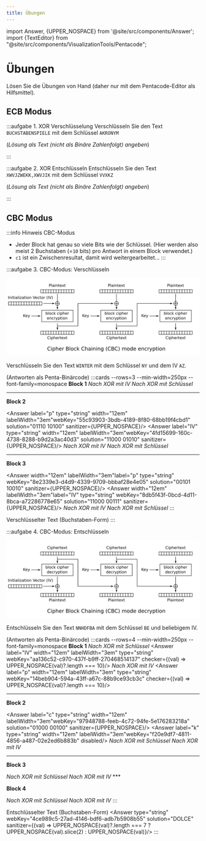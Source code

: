 ```yaml
---
title: Übungen
---
```


import Answer, {UPPER_NOSPACE} from '@site/src/components/Answer';
import {TextEditor} from "@site/src/components/VisualizationTools/Pentacode";

# Übungen

Lösen Sie die Übungen von Hand (daher nur mit dem Pentacode-Editor als Hilfsmittel).
## ECB Modus

<TextEditor />

:::aufgabe 1. XOR Verschlüsselung
Verschlüsseln Sie den Text `BUCHSTABENSPIELE` mit dem Schlüssel `AKRONYM`

<Answer type="text" webKey="a30ab42b-0e2a-4452-a7a4-f34c96e8a4cd" monospace />

(*Lösung als Text (nicht als Binäre Zahlenfolgt) angeben*)

<Answer type="string" webKey="b680e137-905a-4bc5-a05a-fe65bc1684ee" solution="C?QG.MLCN--?PHMN" sanitizer={UPPER_NOSPACE}/>

:::

:::aufgabe 2. XOR Entschlüsseln
Entschlüsseln Sie den Text `XWVJZWEKK,XWVJIK` mit dem Schlüssel `VVXKZ`

<Answer type="text" webKey="f0c2bc43-cc15-4f58-8466-19f2f3374d2e" monospace />

(*Lösung als Text (nicht als Binäre Zahlenfolgt) angeben*)

<Answer type="string" webKey="f877bdef-a2e9-4b82-a6cc-1b61109970c7" solution="NANA ASS ANANAS." sanitizer={UPPER_NOSPACE}/>
:::

## CBC Modus

:::info Hinweis CBC-Modus
- Jeder Block hat genau so viele Bits wie der Schlüssel. (Hier werden also meist 2 Buchstaben (=`10` bits) pro Antwort in einem Block verwendet.)
- `c1` ist ein Zwischenresultat, damit wird weitergearbeitet...
:::

:::aufgabe 3. CBC-Modus: Verschlüsseln

![CBC: Verschlüsseln](images/CBC_encryption.svg)

Verschlüsseln Sie den Text `WINTER` mit dem Schlüssel `NY` und dem IV `AZ`.

<Answer type="text" webKey="aeaf6634-df2d-427f-9daa-970ff225f105" monospace />

(Antworten als Penta-Binärcode)
:::cards --rows=3 --min-width=250px --font-family=monospace
**Block 1**
<Answer label="p" width="12em" labelWidth="3em" type="string" webKey="9f33bc0e-1475-49ee-8201-f389920f3da7" solution="10111 01001" sanitizer={UPPER_NOSPACE}/>
<Answer label="IV" width="12em" labelWidth="3em" type="string" webKey="576d141c-99d1-41dd-9cb6-2536b5eefc61" solution="00001 11010" sanitizer={UPPER_NOSPACE}/>
<i>Nach XOR mit IV </i>
<Answer label="c1" width="12em" labelWidth="3em" type="string" webKey="6280885d-6427-4403-a09a-144b04f76716" solution="10110 10011" sanitizer={UPPER_NOSPACE}/>
<Answer label="k" width="12em" labelWidth="3em" type="string" webKey="53ff56be-1a4b-4ad0-86fb-a98590d83d50" solution="01110 11001" sanitizer={UPPER_NOSPACE}/>
<i>Nach XOR mit Schlüssel</i>
<Answer label="c" width="12em" labelWidth="3em" type="string"  webKey="029d1f0e-f597-4eb4-bac5-7c9ef6d8e849" solution="11000 01010" sanitizer={UPPER_NOSPACE}/>

***
**Block 2**

<Answer label="p" type="string" width="12em" labelWidth="3em"webKey="55c93903-3bdb-4189-8f80-68bb19f4cbd1" solution="01110 10100" sanitizer={UPPER_NOSPACE}/>
<Answer label="IV" type="string" width="12em" labelWidth="3em"webKey="4fd15699-160c-4738-8288-b9d2a3ac40d3" solution="11000 01010" sanitizer={UPPER_NOSPACE}/>
<i>Nach XOR mit IV </i>
<Answer label="c1" width="12em" labelWidth="3em" type="string" webKey="52dc90fe-224a-4739-b277-1181fb41c265" solution="10110 11110" sanitizer={UPPER_NOSPACE}/>
<Answer label="k" width="12em" labelWidth="3em" type="string" webKey="53ff56be-1a4b-4ad0-86fb-a98590d83d50" disabled/>
<i>Nach XOR mit Schlüssel</i>
<Answer label="c" width="12em" labelWidth="3em" type="string"  webKey="2bbfd220-5673-488a-a903-528ef7324885" solution="11000 00111" sanitizer={UPPER_NOSPACE}/>
***

**Block 3**

<Answer width="12em" labelWidth="3em"label="p" type="string" webKey="8e2339e3-d4d9-4339-9709-bbbaf28e4e05" solution="00101 10010" sanitizer={UPPER_NOSPACE}/>
<Answer width="12em" labelWidth="3em"label="IV" type="string" webKey="8db5f43f-0bcd-4d11-8bca-a72286778e65" solution="11000 00111" sanitizer={UPPER_NOSPACE}/>
<i>Nach XOR mit IV </i>
<Answer label="c1" width="12em" labelWidth="3em" type="string" webKey="3a7ac8ec-b6c6-4acd-b123-f1ca84d99fad" solution="11101 10101" sanitizer={UPPER_NOSPACE}/>
<Answer label="k" width="12em" labelWidth="3em" type="string" webKey="53ff56be-1a4b-4ad0-86fb-a98590d83d50" disabled/>
<i>Nach XOR mit Schlüssel</i>
<Answer label="c" width="12em" labelWidth="3em" type="string"  webKey="a44a611e-6cff-41ea-9277-4b0859ea6249" solution="10011 01100" sanitizer={UPPER_NOSPACE}/>
:::

Verschlüsselter Text (Buchstaben-Form)
<Answer type="string" webKey="dabff993-1dc5-43c8-bfca-f944c8dc3f96" solution="XJXGSL" sanitizer={UPPER_NOSPACE}/>
:::


:::aufgabe 4. CBC-Modus: Entschlüsseln

![CBC Entschlüsseln](images/CBC_decryption.svg)

Entschlüsseln Sie den Text `NNHDFBA` mit dem Schlüssel `BE` und beliebigem IV.

<Answer type="text" webKey="aeaf6634-df2d-427f-9daa-970ff225f105" monospace />

(Antworten als Penta-Binärcode)
:::cards --rows=4 --min-width=250px --font-family=monospace
**Block 1**
<Answer label="c" width="12em" labelWidth="3em" type="string" webKey="150519fd-560b-42e6-acec-58407af94ada" solution="01110 01110" sanitizer={UPPER_NOSPACE}/>
<Answer label="k" width="12em" labelWidth="3em" type="string" webKey="f20e9df7-4811-4856-a487-02e2ed6b883b" solution="00010 00101" sanitizer={UPPER_NOSPACE}/>
<i>Nach XOR mit Schlüssel </i>
<Answer label="c1" width="12em" labelWidth="3em" type="string" webKey="92338241-0b77-4195-b65b-c4cf64bf6734" solution="01100 01011" sanitizer={UPPER_NOSPACE}/>
<Answer label="IV" width="12em" labelWidth="3em" type="string" webKey="aa136c52-c970-437f-b9ff-270468514137" checker={(val) => UPPER_NOSPACE(val)?.length === 10}/>
<i>Nach XOR mit IV </i>
<Answer label="p" width="12em" labelWidth="3em" type="string"  webKey="14beb904-594a-43ff-a67c-88b9ce93cb3c" checker={(val) => UPPER_NOSPACE(val)?.length === 10}/>

***
**Block 2**

<Answer label="c" type="string" width="12em" labelWidth="3em"webKey="97948788-feeb-4c72-94fe-5e176283218a" solution="01000 00100" sanitizer={UPPER_NOSPACE}/>
<Answer label="k" type="string" width="12em" labelWidth="3em"webKey="f20e9df7-4811-4856-a487-02e2ed6b883b" disabled/>
<i>Nach XOR mit Schlüssel</i>
<Answer label="c1" width="12em" labelWidth="3em" type="string" webKey="b4afd242-e054-4f3c-b865-2d14cc206057" solution="01010 00001" sanitizer={UPPER_NOSPACE}/>
<Answer label="IV" width="12em" labelWidth="3em" type="string" webKey="d9ff2b83-e6de-490b-be42-11d4d4676da7" solution="01110 01110" sanitizer={UPPER_NOSPACE}/>
<i>Nach XOR mit IV </i>
<Answer label="p" width="12em" labelWidth="3em" type="string"  webKey="00ac07c4-7f1f-4d9a-a908-7f41f20621b0" solution="00100 01111" sanitizer={UPPER_NOSPACE}/>
***

**Block 3**

<Answer label="c" width="12em" labelWidth="3em" type="string" webKey="b99355ce-bc59-4ac6-8183-cada8a706b27" solution="00110 00010" sanitizer={UPPER_NOSPACE}/>
<Answer label="k" width="12em" labelWidth="3em" type="string" webKey="f20e9df7-4811-4856-a487-02e2ed6b883b" disabled/>
<i>Nach XOR mit Schlüssel</i>
<Answer label="c1" width="12em" labelWidth="3em" type="string" webKey="dc3049f2-5006-4507-8dd5-8759b7c24465" solution="00100 00111" sanitizer={UPPER_NOSPACE}/>
<Answer label="IV" width="12em" labelWidth="3em" type="string" webKey="e33acd9e-ccbf-4d39-aea2-9ee51b665fb2" solution="01000 00100" sanitizer={UPPER_NOSPACE}/>
<i>Nach XOR mit IV </i>
<Answer label="p" width="12em" labelWidth="3em" type="string"  webKey="1bcc452d-3099-4ab4-b24d-b24407a63c41" solution="01100 00011" sanitizer={UPPER_NOSPACE}/>
***

**Block 4**

<Answer label="c" width="12em" labelWidth="3em" type="string" webKey="30d7f06d-2d98-4649-b585-c3e0e11841fc" solution="00001" sanitizer={UPPER_NOSPACE}/>
<Answer label="k" width="12em" labelWidth="3em" type="string" webKey="f20e9df7-4811-4856-a487-02e2ed6b883b" disabled/>
<i>Nach XOR mit Schlüssel</i>
<Answer label="c1" width="12em" labelWidth="3em" type="string" webKey="69af84b4-3d3a-4377-adbb-6870b71cb9c7" solution="00011" sanitizer={UPPER_NOSPACE}/>
<Answer label="IV" width="12em" labelWidth="3em" type="string" webKey="791d6b06-0ab1-4cb7-82d2-388ed8cd7626" solution="00110" sanitizer={UPPER_NOSPACE}/>
<i>Nach XOR mit IV </i>
<Answer label="p" width="12em" labelWidth="3em" type="string"  webKey="d0fbef85-346d-4d70-bb60-972205240d36" solution="00101" sanitizer={UPPER_NOSPACE}/>
:::

Entschlüsselter Text (Buchstaben-Form)
<Answer type="string" webKey="4ce989c5-27ad-4146-bdf6-adb7b5908b55" solution="DOLCE" sanitizer={(val) => UPPER_NOSPACE(val)?.length === 7 ? UPPER_NOSPACE(val).slice(2) : UPPER_NOSPACE(val)}/>
:::